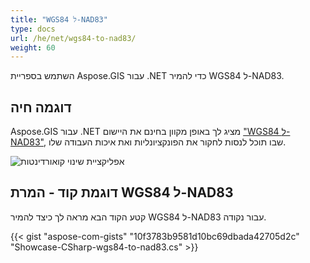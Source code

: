 ```yaml
---
title: "WGS84 ל-NAD83"
type: docs
url: /he/net/wgs84-to-nad83/
weight: 60
---
```


השתמש בספריית Aspose.GIS עבור .NET כדי להמיר WGS84 ל-NAD83.

## **דוגמה חיה**

Aspose.GIS עבור .NET מציג לך באופן מקוון בחינם את היישום ["WGS84 ל-NAD83"](https://products.aspose.app/gis/transformation/wgs84-to-nad83), שבו תוכל לנסות לחקור את הפונקציונליות ואת איכות העבודה שלו.

![אפליקציית שינוי קואורדינטות](transform-coordinates.png)

## **דוגמת קוד - המרת WGS84 ל-NAD83**

קטע הקוד הבא מראה לך כיצד להמיר WGS84 ל-NAD83 עבור נקודה.

{{< gist "aspose-com-gists" "10f3783b9581d10bc69dbada42705d2c" "Showcase-CSharp-wgs84-to-nad83.cs" >}}
